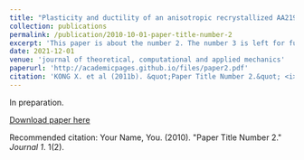 ```yaml
---
title: "Plasticity and ductility of an anisotropic recrystallized AA2198 Al-Cu-Li alloy in T3 and T8 conditions during proportional and non-proportional loading paths: simulations and experiments"
collection: publications
permalink: /publication/2010-10-01-paper-title-number-2
excerpt: 'This paper is about the number 2. The number 3 is left for future work.'
date: 2021-12-01
venue: 'journal of theoretical, computational and applied mechanics'
paperurl: 'http://academicpages.github.io/files/paper2.pdf'
citation: 'KONG X. et al (2011b). &quot;Paper Title Number 2.&quot; <i>Journal 1</i>. 1(2).'
---
```

In preparation.

[Download paper here](http://academicpages.github.io/files/paper2.pdf)

Recommended citation: Your Name, You. (2010). "Paper Title Number 2." <i>Journal 1</i>. 1(2).
